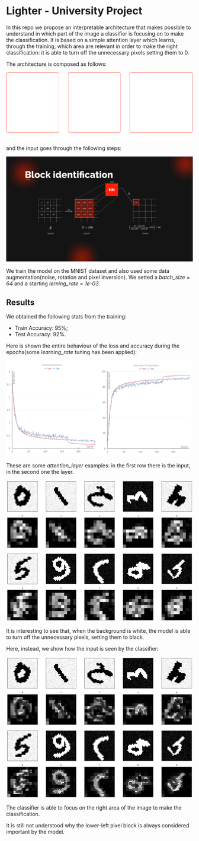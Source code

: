 # Lighter - University Project
In this repo we propose an interpretable architecture that makes possible to understand in which part of the image a classifier is focusing on to make the classification. It is based on a simple attention layer which learns, through the training, which area are relevant in order to make the right classification: it is able to turn off the unnecessary pixels setting them to 0.

The architecture is composed as follows:

![Architecture](./img/architecture.png)

and the input goes through the following steps:

![Architecture](./img/operations.gif)

We train the model on the MNIST dataset and also used some data augmentation(noise, rotation and pixel inversion). We setted a _batch\_size = 64_ and a starting _lerning\_rate = 1e-03_. 

## Results
We obtained the following stats from the training:
- Train Accuracy: 95%;
- Test Accuracy: 92%.

Here is shown the entire behaviour of the loss and accuracy during the epochs(some _learning\_rate_ tuning has been applied):

![Loss and Accuracy Comparison](./img/loss_acc.png)

These are some _attention\_layer_ examples: in the first row there is the input, in the second one the layer.

![Attention Layer](./img/attention_layer.png)

It is interesting to see that, when the background is white, the model is able to turn off the unnecessary pixels, setting them to black.

Here, instead, we show how the input is seen by the classifier:

![Attention Layer](./img/classifier_input.png)

The classifier is able to focus on the right area of the image to make the classification.

It is still not understood why the lower-left pixel block is always considered important by the model.
